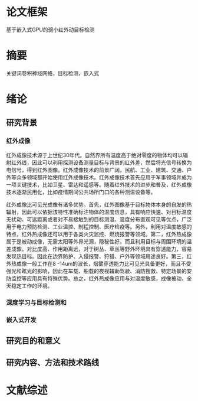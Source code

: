 # 论文框架
基于嵌入式GPU的弱小红外动目标检测
# 摘要

关键词卷积神经网络，目标检测，嵌入式
# 绪论

## 研究背景

### 红外成像

红外成像技术源于上世纪30年代。自然界所有温度高于绝对零度的物体均可以辐射红外线，因此可以利用探测设备测量目标与背景的红外差，然后将光信号转换为电信号，得到红外图像。红外成像技术的前景广阔，民航、工业、建筑、交通、户外等众多领域都开始使用红外成像技术。红外成像技术首先应用于军事领域并成为一项关键技术，比如卫星、雷达和遥感等。随着红外技术的进步和普及，红外成像技术逐渐民用化，比如疫情期间公共场所门口的各种测温设备等。

红外成像比可见光成像有诸多优势。首先，红外图像基于目标物体本身的自发的热辐射，因此可以依据该特性准确标注物体的温度信息，具有响应快速、对目标温度无扰动、可远距离或者对不易接触到的目标测温、温度分布直观可见等优点，广泛用于电力预防检测、工业温控、制程控制、医疗检疫等。另外，利用对温度敏感的特点，红外热成像还可以用于各类火灾监控、燃烧报警等领域。第二，红外热成像属于是被动成像，无需太阳等外界光源，隐秘性好。而且利用目标与周围环境的温差成像，对比度高、作用距离远，对于树丛、草丛等野外环境具有穿透能力，容易发现热目标。因此在边界防护、入侵报警、狩猎、户外等领域用途良好。第三，红外热成像一般工作在8 -14um的波长，烟雾穿透能力比可见光具备更好，而且不受强光和眩光的影响，因此在车载、船载的夜视辅助驾驶、消防搜救、特定场景的安防监控等应用具有特殊优势。总之，红外热成像应用与对温度敏感，成像被动，全天稳定工作的环境。

### 深度学习与目标检测和




### 嵌入式开发


## 研究目的和意义



## 研究内容、方法和技术路线

# 文献综述

#